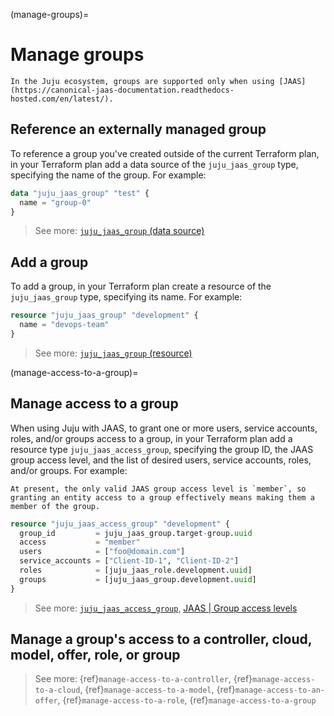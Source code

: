 (manage-groups)=
# Manage groups

```{note}
In the Juju ecosystem, groups are supported only when using [JAAS](https://canonical-jaas-documentation.readthedocs-hosted.com/en/latest/).
```

## Reference an externally managed group

To reference a group you've created outside of the current Terraform plan, in your Terraform plan add a data source of the `juju_jaas_group` type, specifying the name of the group. For example:

```terraform
data "juju_jaas_group" "test" {
  name = "group-0"
}
```

> See more: [`juju_jaas_group` (data source)](https://registry.terraform.io/providers/juju/juju/latest/docs/data-sources/jaas_group)


## Add a group

To add a group, in your Terraform plan create a resource of the `juju_jaas_group` type, specifying its name. For example:

```terraform
resource "juju_jaas_group" "development" {
  name = "devops-team"
}
```

> See more: [`juju_jaas_group` (resource)](https://registry.terraform.io/providers/juju/juju/latest/docs/resources/jaas_group)

(manage-access-to-a-group)=
## Manage access to a group

When using Juju with JAAS, to grant one or more users, service accounts, roles, and/or groups access to a group, in your Terraform plan add a resource type `juju_jaas_access_group`, specifying the group ID, the JAAS group access level, and the list of desired users, service accounts, roles, and/or groups. For example:


```{note}
At present, the only valid JAAS group access level is `member`, so granting an entity access to a group effectively means making them a member of the group.
```

```terraform
resource "juju_jaas_access_group" "development" {
  group_id         = juju_jaas_group.target-group.uuid
  access           = "member"
  users            = ["foo@domain.com"]
  service_accounts = ["Client-ID-1", "Client-ID-2"]
  roles            = [juju_jaas_role.development.uuid]
  groups           = [juju_jaas_group.development.uuid]
}
```

> See more: [`juju_jaas_access_group`](https://registry.terraform.io/providers/juju/juju/latest/docs/resources/jaas_access_group), [JAAS | Group access levels](https://canonical-jaas-documentation.readthedocs-hosted.com/en/latest/reference/authorisation_model/#group)

## Manage a group's access to a controller, cloud, model, offer, role, or group

> See more: {ref}`manage-access-to-a-controller`, {ref}`manage-access-to-a-cloud`, {ref}`manage-access-to-a-model`, {ref}`manage-access-to-an-offer`, {ref}`manage-access-to-a-role`, {ref}`manage-access-to-a-group`